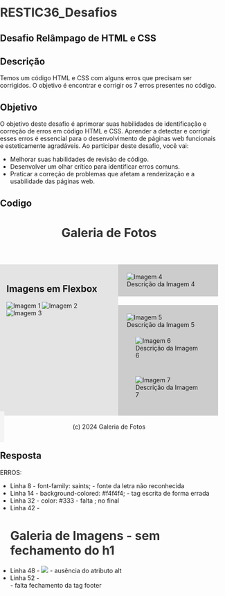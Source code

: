 # RESTIC36_Desafios
## **Desafio Relâmpago de HTML e CSS**

## Descrição

Temos um código HTML e CSS com alguns erros que precisam ser corrigidos. O objetivo é encontrar e corrigir os 7 erros presentes no código.

## Objetivo

O objetivo deste desafio é aprimorar suas habilidades de identificação e correção de erros em código HTML e CSS. Aprender a detectar e corrigir esses erros é essencial para o desenvolvimento de páginas web funcionais e esteticamente agradáveis. Ao participar deste desafio, você vai:

- Melhorar suas habilidades de revisão de código.
- Desenvolver um olhar crítico para identificar erros comuns.
- Praticar a correção de problemas que afetam a renderização e a usabilidade das páginas web.

## Codigo

<!DOCTYPE html>
<html lang="en">
<head>
 <meta charset="UTF-8">
 <meta name="viewport" content="width=device-width, initial-scale=1.0">
 <style>
     body {
         font-famly: Arial, sans-serif;
         margin: 0;
         padding: 0;
     }

     #main-header {
         backgroud-color: #f4f4f4;
         padding: 20px;
         text-align: center;
     }

     .flex-container {
         display: flex;
         flex-direction: row;
         justify-content: space-around;
     }

     .flex-item {
         background-color: #e4e4e4;
         padding: 15px;
         margn: 5px;
     }

     .grid-container {
         display: grid;
         grid-template-colums: 1fr 1fr;
         gap: 20px;
     }

     .grid-item {
         background-color: #ccc;
         padding: 20px;
     }

     fotter {
         background-color: #f4f4f4;
         text-align: center;
         padding: 10px;
     }

     h1 {
         color: #333;
     }

     p {
         margin: 0;
     }
 </style>
</head>
<body>
 <header id="main-header">
     <h1>Galeria de Fotos</h1>
 </header>
 <main class="flex-container">
     <section class="flex-item">
         <h2>Imagens em Flexbox</h2>
         <img src="image1.jpg" alt="Imagem 1" />
         <img src="image2.jpg" alt="Imagem 2" />
         <img src="image3.jpg" alt="Imagem 3" />
     </section>
     <section class="grid-container">
         <div class="grid-item">
             <img src="image4.jpg" alt="Imagem 4">
             <p>Descrição da Imagem 4</p>
         </div>
         <div class="grid-item">
             <img src="image5.jpg" alt="Imagem 5">
             <p>Descrição da Imagem 5</p>
         </dv>
         <div class="grid-item">
             <img src="image6.jpg" alt="Imagem 6">
             <p>Descrição da Imagem 6</p>
         </div>
         <div class="grid-item">
             <img src="image7.jpg" alt="Imagem 7">
             <p>Descrição da Imagem 7</p>
         </div>
 </main>
     </section>
 <fotter>
     <p>(c) 2024 Galeria de Fotos</p>
 </fotter>
</body>
</html> 

## Resposta

ERROS:
- Linha 8 - font-family: saints; - fonte da letra não reconhecida
- Linha 14 - background-colored: #f4f4f4; - tag escrita de forma errada
- Linha 32 - color: #333 - falta ; no final
- Linha 42 - <h1>Galeria de Imagens - sem fechamento do h1
- Linha 48 - <img src="image2.jpg" /> - ausência do atributo alt
- Linha 52 - <footer> - falta fechamento da tag footer

